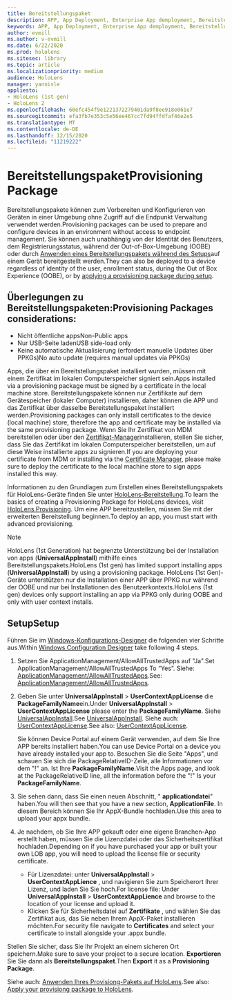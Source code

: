 ```yaml
---
title: Bereitstellungspaket
description: APP, App Deployment, Enterprise App demployment, Bereitstellung
keywords: APP, App Deployment, Enterprise App demployment, Bereitstellung
author: evmill
ms.author: v-evmill
ms.date: 6/22/2020
ms.prod: hololens
ms.sitesec: library
ms.topic: article
ms.localizationpriority: medium
audience: HoloLens
manager: yannisle
appliesto:
- HoloLens (1st gen)
- HoloLens 2
ms.openlocfilehash: 60efc454f9e1221372279401da9f8ee918e061e7
ms.sourcegitcommit: efa3fb7e353c5e56ee467cc7fd94ffdfaf46e2e5
ms.translationtype: MT
ms.contentlocale: de-DE
ms.lasthandoff: 12/15/2020
ms.locfileid: "11219222"
---
```

# <span data-ttu-id="2019b-104">Bereitstellungspaket</span><span class="sxs-lookup"><span data-stu-id="2019b-104">Provisioning Package</span></span>

<span data-ttu-id="2019b-105">Bereitstellungspakete können zum Vorbereiten und Konfigurieren von Geräten in einer Umgebung ohne Zugriff auf die Endpunkt Verwaltung verwendet werden.</span><span class="sxs-lookup"><span data-stu-id="2019b-105">Provisioning packages can be used to prepare and configure devices in an environment without access to endpoint management.</span></span> <span data-ttu-id="2019b-106">Sie können auch unabhängig von der Identität des Benutzers, dem Registrierungsstatus, während der Out-of-Box-Umgebung (OOBE) oder durch [Anwenden eines Bereitstellungspakets während des Setups](https://docs.microsoft.com/hololens/hololens-provisioning##apply-a-provisioning-package-to-hololens-during-setup)auf einem Gerät bereitgestellt werden.</span><span class="sxs-lookup"><span data-stu-id="2019b-106">They can also be deployed to a device regardless of identity of the user, enrollment status, during the Out of Box Experience (OOBE), or by [applying a provisioning package during setup](https://docs.microsoft.com/hololens/hololens-provisioning##apply-a-provisioning-package-to-hololens-during-setup).</span></span>

## <span data-ttu-id="2019b-107">Überlegungen zu Bereitstellungspaketen:</span><span class="sxs-lookup"><span data-stu-id="2019b-107">Provisioning Packages considerations:</span></span>
* <span data-ttu-id="2019b-108">Nicht öffentliche apps</span><span class="sxs-lookup"><span data-stu-id="2019b-108">Non-Public apps</span></span>
* <span data-ttu-id="2019b-109">Nur USB-Seite laden</span><span class="sxs-lookup"><span data-stu-id="2019b-109">USB side-load only</span></span>
* <span data-ttu-id="2019b-110">Keine automatische Aktualisierung (erfordert manuelle Updates über PPKGs)</span><span class="sxs-lookup"><span data-stu-id="2019b-110">No auto update (requires manual updates via PPKGs)</span></span>

<span data-ttu-id="2019b-111">Apps, die über ein Bereitstellungspaket installiert wurden, müssen mit einem Zertifikat im lokalen Computerspeicher signiert sein.</span><span class="sxs-lookup"><span data-stu-id="2019b-111">Apps installed via a provisioning package must be signed by a certificate in the local machine store.</span></span> <span data-ttu-id="2019b-112">Bereitstellungspakete können nur Zertifikate auf dem Gerätespeicher (lokaler Computer) installieren, daher können die APP und das Zertifikat über dasselbe Bereitstellungspaket installiert werden.</span><span class="sxs-lookup"><span data-stu-id="2019b-112">Provisioning packages can only install certificates to the device (local machine) store, therefore the app and certificate may be installed via the same provisioning package.</span></span> <span data-ttu-id="2019b-113">Wenn Sie Ihr Zertifikat von MDM bereitstellen oder über den [Zertifikat-Manager](certificate-manager.md)installieren, stellen Sie sicher, dass Sie das Zertifikat im lokalen Computerspeicher bereitstellen, um auf diese Weise installierte apps zu signieren.</span><span class="sxs-lookup"><span data-stu-id="2019b-113">If you are deploying your certificate from MDM or installing via the [Certificate Manager](certificate-manager.md), please make sure to deploy the certificate to the local machine store to sign apps installed this way.</span></span>

<span data-ttu-id="2019b-114">Informationen zu den Grundlagen zum Erstellen eines Bereitstellungspakets für HoloLens-Geräte finden Sie unter [HoloLens-Bereitstellung](https://docs.microsoft.com/hololens/hololens-provisioning).</span><span class="sxs-lookup"><span data-stu-id="2019b-114">To learn the basics of creating a Provisioning Package for HoloLens devices, visit [HoloLens Provisioning](https://docs.microsoft.com/hololens/hololens-provisioning).</span></span> <span data-ttu-id="2019b-115">Um eine APP bereitzustellen, müssen Sie mit der erweiterten Bereitstellung beginnen.</span><span class="sxs-lookup"><span data-stu-id="2019b-115">To deploy an app, you must start with advanced provisioning.</span></span>

> [!NOTE]
> <span data-ttu-id="2019b-116">HoloLens (1st Generation) hat begrenzte Unterstützung bei der Installation von apps (**UniversalAppInstall**) mithilfe eines Bereitstellungspakets.</span><span class="sxs-lookup"><span data-stu-id="2019b-116">HoloLens (1st gen) has limited support installing apps (**UniversalAppInstall**) by using a provisioning package.</span></span> <span data-ttu-id="2019b-117">HoloLens (1st Gen)-Geräte unterstützen nur die Installation einer APP über PPKG nur während der OOBE und nur bei Installationen des Benutzerkontexts.</span><span class="sxs-lookup"><span data-stu-id="2019b-117">HoloLens (1st gen) devices only support installing an app via PPKG only during OOBE and only with user context installs.</span></span>

## <span data-ttu-id="2019b-118">Setup</span><span class="sxs-lookup"><span data-stu-id="2019b-118">Setup</span></span>

<span data-ttu-id="2019b-119">Führen Sie im [Windows-Konfigurations-Designer](https://www.microsoft.com/store/productId/9NBLGGH4TX22) die folgenden vier Schritte aus.</span><span class="sxs-lookup"><span data-stu-id="2019b-119">Within [Windows Configuration Designer](https://www.microsoft.com/store/productId/9NBLGGH4TX22) take following 4 steps.</span></span>

1. <span data-ttu-id="2019b-120">Setzen Sie ApplicationManagement/AllowAllTrustedApps auf "Ja".</span><span class="sxs-lookup"><span data-stu-id="2019b-120">Set ApplicationManagement/AllowAllTrustedApps To “Yes”.</span></span> <span data-ttu-id="2019b-121">Siehe: [ApplicationManagement/AllowAllTrustedApps](https://docs.microsoft.com/windows/client-management/mdm/policy-csp-applicationmanagement#applicationmanagement-allowalltrustedapps).</span><span class="sxs-lookup"><span data-stu-id="2019b-121">See: [ApplicationManagement/AllowAllTrustedApps](https://docs.microsoft.com/windows/client-management/mdm/policy-csp-applicationmanagement#applicationmanagement-allowalltrustedapps).</span></span>

2. <span data-ttu-id="2019b-122">Geben Sie unter **UniversalAppInstall**  >  **UserContextAppLicense** die **PackageFamilyName**ein.</span><span class="sxs-lookup"><span data-stu-id="2019b-122">Under **UniversalAppInstall** > **UserContextAppLicense** please enter the **PackageFamilyName**.</span></span> <span data-ttu-id="2019b-123">Siehe [UniversalAppInstall](https://docs.microsoft.com/windows/configuration/wcd/wcd-universalappinstall).</span><span class="sxs-lookup"><span data-stu-id="2019b-123">See [UniversalAppInstall](https://docs.microsoft.com/windows/configuration/wcd/wcd-universalappinstall).</span></span> <span data-ttu-id="2019b-124">Siehe auch: [UserContextAppLicense](https://docs.microsoft.com/windows/configuration/wcd/wcd-universalappinstall#usercontextapplicense).</span><span class="sxs-lookup"><span data-stu-id="2019b-124">See also: [UserContextAppLicense](https://docs.microsoft.com/windows/configuration/wcd/wcd-universalappinstall#usercontextapplicense).</span></span>

   <span data-ttu-id="2019b-125">Sie können Device Portal auf einem Gerät verwenden, auf dem Sie Ihre APP bereits installiert haben.</span><span class="sxs-lookup"><span data-stu-id="2019b-125">You can use Device Portal on a device you have already installed your app to.</span></span> <span data-ttu-id="2019b-126">Besuchen Sie die Seite "Apps", und schauen Sie sich die PackageRelativeID-Zeile, alle Informationen vor dem "!" an. Ist Ihre **PackageFamilyName**.</span><span class="sxs-lookup"><span data-stu-id="2019b-126">Visit the Apps page, and look at the PackageRelativeID line, all the information before the "!" Is your **PackageFamilyName**.</span></span>
    
3. <span data-ttu-id="2019b-127">Sie sehen dann, dass Sie einen neuen Abschnitt, " **applicationdatei**" haben.</span><span class="sxs-lookup"><span data-stu-id="2019b-127">You will then see that you have a new section, **ApplicationFile**.</span></span> <span data-ttu-id="2019b-128">In diesem Bereich können Sie Ihr AppX-Bundle hochladen.</span><span class="sxs-lookup"><span data-stu-id="2019b-128">Use this area to upload your appx bundle.</span></span>

4. <span data-ttu-id="2019b-129">Je nachdem, ob Sie Ihre APP gekauft oder eine eigene Branchen-App erstellt haben, müssen Sie die Lizenzdatei oder das Sicherheitszertifikat hochladen.</span><span class="sxs-lookup"><span data-stu-id="2019b-129">Depending on if you have purchased your app or built your own LOB app, you will need to upload the license file or security certificate.</span></span>

    - <span data-ttu-id="2019b-130">Für Lizenzdatei: unter **UniversalAppInstall**  >  **UserContextAppLience** , und navigieren Sie zum Speicherort Ihrer Lizenz, und laden Sie Sie hoch.</span><span class="sxs-lookup"><span data-stu-id="2019b-130">For license file: Under **UniversalAppInstall** > **UserContextAppLience** and browse to the location of your license and upload it.</span></span> 
    - <span data-ttu-id="2019b-131">Klicken Sie für Sicherheitsdatei auf **Zertifikate** , und wählen Sie das Zertifikat aus, das Sie neben Ihrem AppX-Paket installieren möchten.</span><span class="sxs-lookup"><span data-stu-id="2019b-131">For security file navigate to **Certificates** and select your certificate to install alongside your .appx bundle.</span></span>

<span data-ttu-id="2019b-132">Stellen Sie sicher, dass Sie Ihr Projekt an einem sicheren Ort speichern.</span><span class="sxs-lookup"><span data-stu-id="2019b-132">Make sure to save your project to a secure location.</span></span> <span data-ttu-id="2019b-133">**Exportieren** Sie Sie dann als **Bereitstellungspaket**.</span><span class="sxs-lookup"><span data-stu-id="2019b-133">Then **Export** it as a **Provisioning Package**.</span></span>  
    
<span data-ttu-id="2019b-134">Siehe auch: [Anwenden Ihres Provisiong-Pakets auf HoloLens](https://docs.microsoft.com/hololens/hololens-provisioning#apply-a-provisioning-package-to-hololens-during-setup).</span><span class="sxs-lookup"><span data-stu-id="2019b-134">See also: [Apply your provisiong package to HoloLens](https://docs.microsoft.com/hololens/hololens-provisioning#apply-a-provisioning-package-to-hololens-during-setup).</span></span>
